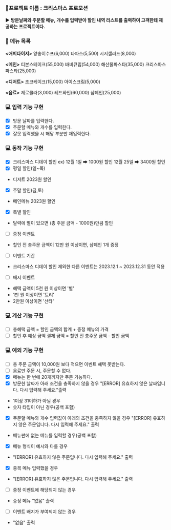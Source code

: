 ### 🚩프로젝트 이름 : 크리스마스 프로모션

**▶ 방문날짜와 주문할 메뉴, 개수를 입력받아 할인 내역 리스트를 출력하여 고객한테 제공하는 프로젝트이다.**

### 📑 메뉴 목록

**<애피타이저>**
양송이수프(6,000)
타파스(5,500)
시저샐러드(8,000)

**<메인>**
티본스테이크(55,000)
바비큐립(54,000)
해산물파스타(35,000)
크리스마스파스타(25,000)

**<디저트>**
초코케이크(15,000)
아이스크림(5,000)

**<음료>**
제로콜라(3,000)
레드와인(60,000)
샴페인(25,000)

### 💻 입력 기능 구현

- [x] 방문 날짜를 입력한다.
- [x] 주문할 메뉴와 개수를 입력한다.
- [x] 잘못 입력했을 시 해당 부분만 재입력한다.

### 💻 동작 기능 구현

- [x] 크리스마스 디데이 할인
      ex)
      12월 1일 ➡ 1000원 할인
      12월 25일 ➡ 3400원 할인
- [x] 평일 할인(일~목)
- 디저트 2023원 할인

- [x] 주말 할인(금,토)
- 메인메뉴 2023원 할인
- [x] 특별 할인
- 달력에 별이 있으면 (총 주문 금액 - 1000원)만큼 할인
- [ ] 증정 이벤트
- 할인 전 총주문 금액이 12만 원 이상이면, 샴페인 1개 증정

- [ ] 이벤트 기간
- 크리스마스 디데이 할인 제외한 다른 이벤트는 2023.12.1 ~ 2023.12.31 동안 적용

- [ ] 배지 이벤트
- 혜택 금액이 5천 원 이상이면 '별'
- 1만 원 이상이면 '트리'
- 2만원 이상이면 '산타'

### 💻 계산 기능 구현

- [ ] 총혜택 금액 = 할인 금액의 합계 + 증정 메뉴의 가격
- [ ] 할인 후 예상 금액 결제 금액 = 할인 전 총주문 금액 - 할인 금액

### 💻 예외 기능 구현

- [ ] 총 주문 금액이 10,000원 보다 적으면 이벤트 혜택 못받는다.
- [ ] 음료만 주문 시, 주문할 수 없다.
- [x] 메뉴는 한 번에 20개까지만 주문 가능하다.
- [x] 방문한 날짜가 아래 조건을 충족하지 않을 경우 "[ERROR] 유효하지 않은 날짜입니다. 다시 입력해 주세요."출력
- 1이상 31이하가 아닐 경우
- 숫자 타입이 아닌 경우(공백 포함)
- [x] 주문할 메뉴와 개수 입력값이 아래의 조건을 충족하지 않을 경우 "[ERROR] 유효하지 않은 주문입니다. 다시 입력해 주세요." 출력
- 메뉴판에 없는 메뉴를 입력할 경우(공백 포함)
- [x] 메뉴 형식이 예시와 다를 경우
- "[ERROR] 유효하지 않은 주문입니다. 다시 입력해 주세요." 출력
- [x] 중복 메뉴 입력했을 경우
- "[ERROR] 유효하지 않은 주문입니다. 다시 입력해 주세요." 출력
- [ ] 증정 이벤트에 해당되지 않는 경우
- 증정 메뉴 "없음" 출력
- [ ] 이벤트 배지가 부여되지 않는 경우
- "없음" 출력
